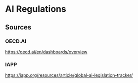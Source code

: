 # AI Regulations

## Sources

### OECD.AI

https://oecd.ai/en/dashboards/overview

### IAPP

https://iapp.org/resources/article/global-ai-legislation-tracker/

